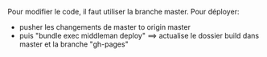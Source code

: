 Pour modifier le code, il faut utiliser la branche master.
Pour déployer:
  - pusher les changements de master to origin master
  - puis "bundle exec middleman deploy" ==> actualise le dossier build dans master et la branche "gh-pages"
